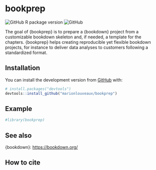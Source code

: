 
<!-- README.md is generated from README.Rmd. Please edit that file -->

# bookprep

<!-- badges: start -->

![GitHub R package
version](https://img.shields.io/github/r-package/v/marionlouveaux/bookprep?style=plastic)
![GitHub](https://img.shields.io/github/license/marionlouveaux/bookprep?style=plastic)
<!-- badges: end -->

<!-- Short description -->

The goal of {bookprep} is to prepare a {bookdown} project from a
customizable bookdown skeleton and, if needed, a template for the
chapters. {bookprep} helps creating reproducible yet flexible bookdown
projects, for instance to deliver data analyses to customers following a
standardized format.

## Installation

<!--

You can install the released version of bookprep from [CRAN](https://CRAN.R-project.org) with:

``` r
install.packages("bookprep")
```
-->

You can install the development version from
[GitHub](https://github.com/) with:

``` r
# install.packages("devtools")
devtools::install_github("marionlouveaux/bookprep")
```

## Example

<!-- Brief demo usage -->

``` r
#library(bookprep)
```

## See also

<!-- Related packages -->

{bookdown}: <https://bookdown.org/>

## How to cite
